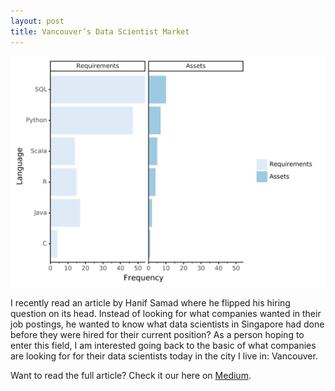 ```yaml
---
layout: post
title: Vancouver’s Data Scientist Market 
---
```


![](../images/lang_plot.png)

I recently read an article by Hanif Samad where he flipped his hiring question on its head. Instead of looking for what companies wanted in their job postings, he wanted to know what data scientists in Singapore had done before they were hired for their current position? As a person hoping to enter this field, I am interested going back to the basic of what companies are looking for for their data scientists today in the city I live in: Vancouver.

Want to read the full article? Check it our here on [Medium](https://towardsdatascience.com/vancouvers-data-scientist-market-24c43307d784).


